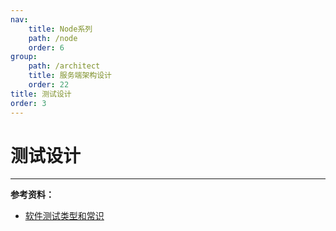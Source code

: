 ```yaml
---
nav:
    title: Node系列
    path: /node
    order: 6
group:
    path: /architect
    title: 服务端架构设计
    order: 22
title: 测试设计
order: 3
---
```


# 测试设计

---

**参考资料：**

- [软件测试类型和常识](https://juejin.im/post/5d2c515d6fb9a07ead5a2bbe)
